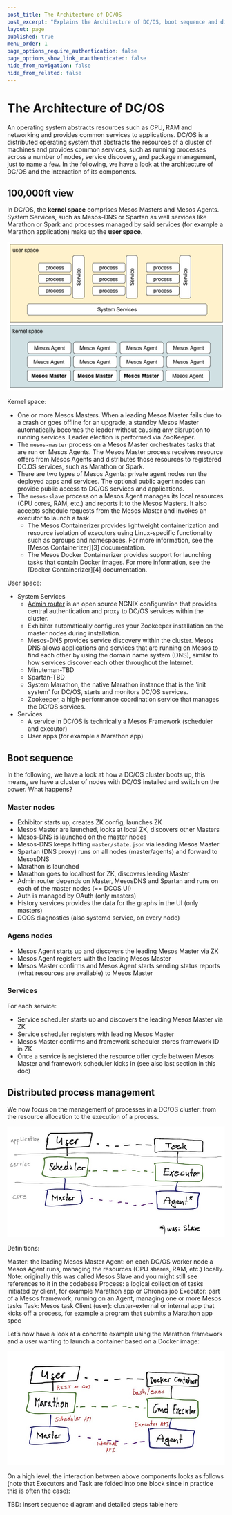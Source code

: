 ```yaml
---
post_title: The Architecture of DC/OS
post_excerpt: "Explains the Architecture of DC/OS, boot sequence and distributed process management"
layout: page
published: true
menu_order: 1
page_options_require_authentication: false
page_options_show_link_unauthenticated: false
hide_from_navigation: false
hide_from_related: false
---
```


# The Architecture of DC/OS

An operating system abstracts resources such as CPU, RAM and networking and provides common services to applications. DC/OS is a distributed operating system that abstracts the resources of a cluster of machines and provides common services, such as running processes across a number of nodes, service discovery, and package management, just to name a few. In the following, we have a look at the architecture of DC/OS and the interaction of its components. 

## 100,000ft view

In DC/OS, the **kernel space** comprises Mesos Masters and Mesos Agents. System Services, such as Mesos-DNS or Spartan as well services like Marathon or Spark and processes managed by said services (for example a Marathon application) make up the **user space**.

![DC/OS architecture 100,000ft view](img/dcos-architecture-100000ft.png)

Kernel space:

- One or more Mesos Masters. When a leading Mesos Master fails due to a crash or goes offline for an upgrade, a standby Mesos Master automatically becomes the leader without causing any disruption to running services. Leader election is performed via ZooKeeper.
- The `mesos-master` process on a Mesos Master orchestrates tasks that are run on Mesos Agents. The Mesos Master process receives resource offers from Mesos Agents and distributes those resources to registered DC.OS services, such as Marathon or Spark.
- There are two types of Mesos Agents: private agent nodes run the deployed apps and services. The optional public agent nodes can provide public access to DC/OS services and applications.
- The `mesos-slave` process on a Mesos Agent manages its local resources (CPU cores, RAM, etc.) and reports it to the Mesos Masters. It also accepts schedule requests from the Mesos Master and invokes an executor to launch a task.
  - The Mesos Containerizer provides lightweight containerization and resource isolation of executors using Linux-specific functionality such as cgroups and namespaces. For more information, see the [Mesos Containerizer][3] documentation.
  - The Mesos Docker Containerizer provides support for launching tasks that contain Docker images. For more information, see the [Docker Containerizer][4] documentation.

User space:

- System Services
  - [Admin router](https://github.com/mesosphere/adminrouter-public) is an open source NGNIX configuration that provides central authentication and proxy to DC/OS services within the cluster.
  - Exhibitor automatically configures your Zookeeper installation on the master nodes during installation.
  - Mesos-DNS provides service discovery within the cluster. Mesos DNS allows applications and services that are running on Mesos to find each other by using the domain name system (DNS), similar to how services discover each other throughout the Internet.
  - Minuteman-TBD
  - Spartan-TBD
  - System Marathon, the native Marathon instance that is the 'init system' for DC/OS, starts and monitors DC/OS services.
  - Zookeeper, a high-performance coordination service that manages the DC/OS services.
- Services
  - A service in DC/OS is technically a Mesos Framework (scheduler and executor)
  - User apps (for example a Marathon app)

## Boot sequence

In the following, we have a look at how a DC/OS cluster boots up, this means, we have a cluster of nodes with DC/OS installed and switch on the power. What happens?

### Master nodes

- Exhibitor starts up, creates ZK config, launches ZK
- Mesos Master are launched, looks at local ZK, discovers other Masters
- Mesos-DNS is launched on the master nodes
- Mesos-DNS keeps hitting `master/state.json` via leading Mesos Master
- Spartan (DNS proxy) runs on all nodes (master/agents) and forward to MesosDNS
- Marathon is launched
- Marathon goes to localhost for ZK, discovers leading Master
- Admin router depends on Master, MesosDNS and Spartan and runs on each of the master nodes (== DCOS UI)
- Auth is managed by OAuth (only masters)
- History services provides the data for the graphs in the UI (only masters)
- DCOS diagnostics (also systemd service, on every node)

### Agens nodes

- Mesos Agent starts up and discovers the leading Mesos Master via ZK
- Mesos Agent registers with the leading Mesos Master
- Mesos Master confirms and Mesos Agent starts sending status reports (what resources are available) to Mesos Master

### Services

For each service:

- Service scheduler starts up and discovers the leading Mesos Master via ZK
- Service scheduler registers with leading Mesos Master
- Mesos Master confirms and framework scheduler stores framework ID in ZK
- Once a service is registered the resource offer cycle between Mesos Master and framework scheduler kicks in (see also last section in this doc)

## Distributed process management

We now focus on the management of processes in a DC/OS cluster: from the resource allocation to the execution of a process.

![Concept of distributed process management in DC/OS](img/dcos-architecture-distributed-process-management-concept.png)

Definitions:

Master: the leading Mesos Master
Agent: on each DC/OS worker node a Mesos Agent runs, managing the resources (CPU shares, RAM, etc.) locally. Note: originally this was called Mesos Slave and you might still see references to it in the codebase 
Process: a logical collection of tasks initiated by client, for example Marathon app or Chronos job
Executor: part of a Mesos framework, running on an Agent, managing one or more Mesos tasks
Task: Mesos task
Client (user): cluster-external or internal app that kicks off a process, for example a program that submits a Marathon app spec

Let’s now have a look at a concrete example using the Marathon framework and a user wanting to launch a container based on a Docker image:

![Example of distributed process management in DC/OS](img/dcos-architecture-distributed-process-management-example.png)

On a high level, the interaction between above components looks as follows (note that Executors and Task are folded into one block since in practice this is often the case):

TBD: insert sequence diagram and detailed steps table here

